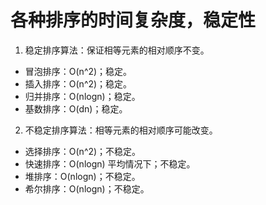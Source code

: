# 各种排序的时间复杂度，稳定性

1. 稳定排序算法：保证相等元素的相对顺序不变。

- 冒泡排序：O(n^2)；稳定。
- 插入排序：O(n^2)；稳定。
- 归并排序：O(nlogn)；稳定。
- 基数排序：O(dn)；稳定。

2. 不稳定排序算法：相等元素的相对顺序可能改变。

- 选择排序：O(n^2)；不稳定。
- 快速排序：O(nlogn) 平均情况下；不稳定。
- 堆排序：O(nlogn)；不稳定。
- 希尔排序：O(nlogn)；不稳定。

